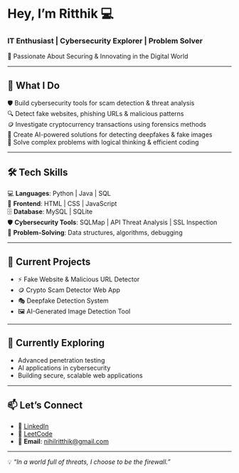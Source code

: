 # Hey, I’m Ritthik 💻 
### IT Enthusiast | Cybersecurity Explorer | Problem Solver  

🔐 Passionate About Securing & Innovating in the Digital World  

---

## 🚀 What I Do  
🛡️ Build cybersecurity tools for scam detection & threat analysis  
🔍 Detect fake websites, phishing URLs & malicious patterns  
🪙 Investigate cryptocurrency transactions using forensics methods  
🤖 Create AI-powered solutions for detecting deepfakes & fake images  
🧩 Solve complex problems with logical thinking & efficient coding  

---

## 🛠 Tech Skills  
💻 **Languages**: Python | Java | SQL  
🎨 **Frontend**: HTML | CSS | JavaScript  
🗄 **Database**: MySQL | SQLite  
🛡 **Cybersecurity Tools**: SQLMap | API Threat Analysis | SSL Inspection  
🧠 **Problem-Solving**: Data structures, algorithms, debugging  

---

## 📌 Current Projects  
- ⚡ Fake Website & Malicious URL Detector  
- 🪙 Crypto Scam Detector Web App  
- 🎭 Deepfake Detection System  
- 🖼 AI-Generated Image Detection Tool  

---

## 🌱 Currently Exploring  
- Advanced penetration testing  
- AI applications in cybersecurity  
- Building secure, scalable web applications  

---

## 📫 Let’s Connect  
- 💼 [LinkedIn](www.linkedin.com/in/ritthikt)  
- 🧩 [LeetCode](https://leetcode.com/u/ritthik_t/)  
- 📧 **Email**: nihilritthik@gmail.com  

---

💡 *“In a world full of threats, I choose to be the firewall.”*  
